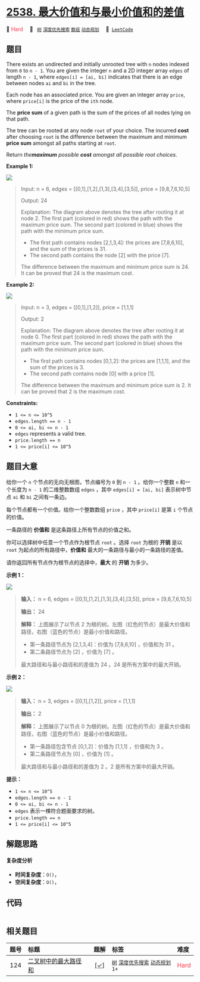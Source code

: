 # [2538. 最大价值和与最小价值和的差值](https://leetcode.com/problems/difference-between-maximum-and-minimum-price-sum)

🔴 <font color=#ff334b>Hard</font>&emsp; 🔖&ensp; [`树`](/leetcode/outline/tag/tree.md) [`深度优先搜索`](/leetcode/outline/tag/depth-first-search.md) [`数组`](/leetcode/outline/tag/array.md) [`动态规划`](/leetcode/outline/tag/dynamic-programming.md)&emsp; 🔗&ensp;[`LeetCode`](https://leetcode.com/problems/difference-between-maximum-and-minimum-price-sum)

## 题目

There exists an undirected and initially unrooted tree with `n` nodes indexed
from `0` to `n - 1`. You are given the integer `n` and a 2D integer array
`edges` of length `n - 1`, where `edges[i] = [ai, bi]` indicates that there is
an edge between nodes `ai` and `bi` in the tree.

Each node has an associated price. You are given an integer array `price`,
where `price[i]` is the price of the `ith` node.

The **price sum** of a given path is the sum of the prices of all nodes lying
on that path.

The tree can be rooted at any node `root` of your choice. The incurred
**cost** after choosing `root` is the difference between the maximum and
minimum **price sum** amongst all paths starting at `root`.

Return _the**maximum** possible **cost**_ _amongst all possible root choices_.



**Example 1:**

![](https://assets.leetcode.com/uploads/2022/12/01/example14.png)

> Input: n = 6, edges = [[0,1],[1,2],[1,3],[3,4],[3,5]], price = [9,8,7,6,10,5]
> 
> Output: 24
> 
> Explanation: The diagram above denotes the tree after rooting it at node 2. The first part (colored in red) shows the path with the maximum price sum. The second part (colored in blue) shows the path with the minimum price sum.
> - The first path contains nodes [2,1,3,4]: the prices are [7,8,6,10], and the sum of the prices is 31.
> - The second path contains the node [2] with the price [7].
> 
> The difference between the maximum and minimum price sum is 24. It can be proved that 24 is the maximum cost.

**Example 2:**

![](https://assets.leetcode.com/uploads/2022/11/24/p1_example2.png)

> Input: n = 3, edges = [[0,1],[1,2]], price = [1,1,1]
> 
> Output: 2
> 
> Explanation: The diagram above denotes the tree after rooting it at node 0. The first part (colored in red) shows the path with the maximum price sum. The second part (colored in blue) shows the path with the minimum price sum.
> - The first path contains nodes [0,1,2]: the prices are [1,1,1], and the sum of the prices is 3.
> - The second path contains node [0] with a price [1].
> 
> The difference between the maximum and minimum price sum is 2. It can be proved that 2 is the maximum cost.

**Constraints:**

  * `1 <= n <= 10^5`
  * `edges.length == n - 1`
  * `0 <= ai, bi <= n - 1`
  * `edges` represents a valid tree.
  * `price.length == n`
  * `1 <= price[i] <= 10^5`


## 题目大意

给你一个 `n` 个节点的无向无根图，节点编号为 `0` 到 `n - 1` 。给你一个整数 `n` 和一个长度为 `n - 1` 的二维整数数组
`edges` ，其中 `edges[i] = [ai, bi]` 表示树中节点 `ai` 和 `bi` 之间有一条边。

每个节点都有一个价值。给你一个整数数组 `price` ，其中 `price[i]` 是第 `i` 个节点的价值。

一条路径的 **价值和**  是这条路径上所有节点的价值之和。

你可以选择树中任意一个节点作为根节点 `root` 。选择 `root` 为根的 **开销**  是以 `root` 为起点的所有路径中，**价值和**
最大的一条路径与最小的一条路径的差值。

请你返回所有节点作为根节点的选择中，**最大**  的 **开销**  为多少。



**示例 1：**

![](https://assets.leetcode.com/uploads/2022/12/01/example14.png)

> 
> 
> 
> 
> 
> **输入：** n = 6, edges = [[0,1],[1,2],[1,3],[3,4],[3,5]], price = [9,8,7,6,10,5]
> 
> **输出：** 24
> 
> **解释：** 上图展示了以节点 2 为根的树。左图（红色的节点）是最大价值和路径，右图（蓝色的节点）是最小价值和路径。
> - 第一条路径节点为 [2,1,3,4]：价值为 [7,8,6,10] ，价值和为 31 。
> - 第二条路径节点为 [2] ，价值为 [7] 。
> 
> 最大路径和与最小路径和的差值为 24 。24 是所有方案中的最大开销。
> 
> 

**示例 2：**

![](https://assets.leetcode.com/uploads/2022/11/24/p1_example2.png)

> 
> 
> 
> 
> 
> **输入：** n = 3, edges = [[0,1],[1,2]], price = [1,1,1]
> 
> **输出：** 2
> 
> **解释：** 上图展示了以节点 0 为根的树。左图（红色的节点）是最大价值和路径，右图（蓝色的节点）是最小价值和路径。
> - 第一条路径包含节点 [0,1,2]：价值为 [1,1,1] ，价值和为 3 。
> - 第二条路径节点为 [0] ，价值为 [1] 。
> 
> 最大路径和与最小路径和的差值为 2 。2 是所有方案中的最大开销。
> 
> 



**提示：**

  * `1 <= n <= 10^5`
  * `edges.length == n - 1`
  * `0 <= ai, bi <= n - 1`
  * `edges` 表示一棵符合题面要求的树。
  * `price.length == n`
  * `1 <= price[i] <= 10^5`


## 解题思路

#### 复杂度分析

- **时间复杂度**：`O()`，
- **空间复杂度**：`O()`，

## 代码

```javascript

```

## 相关题目

<!-- prettier-ignore -->
| 题号 | 标题 | 题解 | 标签 | 难度 |
| :------: | :------ | :------: | :------ | :------ |
| 124 | [二叉树中的最大路径和](https://leetcode.com/problems/binary-tree-maximum-path-sum) | [[✓]](https://2xiao.github.io/leetcode-js/leetcode/problem/0124) |  [`树`](/leetcode/outline/tag/tree.md) [`深度优先搜索`](/leetcode/outline/tag/depth-first-search.md) [`动态规划`](/leetcode/outline/tag/dynamic-programming.md) `1+` | <font color=#ff334b>Hard</font> |

<style>
.blue {
    background-color: #096dd9;
    padding: 0.25rem 0.5rem;
    margin: 0;
    font-size: 0.85em;
    border-radius: 3px;
    color: white;
    font-weight: 500;
}
table th:first-of-type { width: 10%; }
table th:nth-of-type(2) { width: 35%; }
table th:nth-of-type(3) { width: 10%; }
table th:nth-of-type(4) { width: 35%; }
table th:nth-of-type(5) { width: 10%; }
</style>
